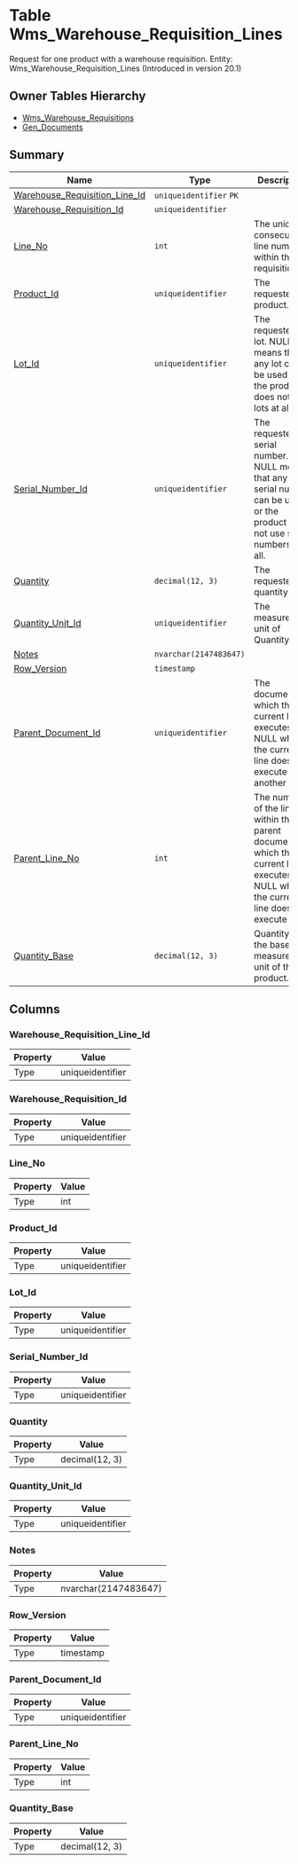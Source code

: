 # Table Wms_Warehouse_Requisition_Lines

Request for one product with a warehouse requisition. Entity: Wms_Warehouse_Requisition_Lines (Introduced in version 20.1)

## Owner Tables Hierarchy

* [Wms_Warehouse_Requisitions](Wms_Warehouse_Requisitions.md)
* [Gen_Documents](Gen_Documents.md)

## Summary

| Name | Type | Description |
| - | - | --- |
|[Warehouse_Requisition_Line_Id](#warehouse_requisition_line_id)|`uniqueidentifier` `PK`||
|[Warehouse_Requisition_Id](#warehouse_requisition_id)|`uniqueidentifier` ||
|[Line_No](#line_no)|`int` |The unique, consecutive line number within the requisition.|
|[Product_Id](#product_id)|`uniqueidentifier` |The requested product.|
|[Lot_Id](#lot_id)|`uniqueidentifier` |The requested lot. NULL means that any lot can be used or the product does not use lots at all.|
|[Serial_Number_Id](#serial_number_id)|`uniqueidentifier` |The requested serial number. NULL means that any serial number can be used or the product does not use serial numbers at all.|
|[Quantity](#quantity)|`decimal(12, 3)` |The requested quantity.|
|[Quantity_Unit_Id](#quantity_unit_id)|`uniqueidentifier` |The measurement unit of Quantity.|
|[Notes](#notes)|`nvarchar(2147483647)` ||
|[Row_Version](#row_version)|`timestamp` ||
|[Parent_Document_Id](#parent_document_id)|`uniqueidentifier` |The document, which the current line executes. NULL when the current line does not execute another line.|
|[Parent_Line_No](#parent_line_no)|`int` |The number of the line within the parent document, which the current line executes. NULL when the current line does not execute line.|
|[Quantity_Base](#quantity_base)|`decimal(12, 3)` |Quantity in the base measurement unit of the product.|

## Columns

### Warehouse_Requisition_Line_Id

| Property | Value |
| - | - |
|Type|uniqueidentifier|

### Warehouse_Requisition_Id

| Property | Value |
| - | - |
|Type|uniqueidentifier|

### Line_No

| Property | Value |
| - | - |
|Type|int|

### Product_Id

| Property | Value |
| - | - |
|Type|uniqueidentifier|

### Lot_Id

| Property | Value |
| - | - |
|Type|uniqueidentifier|

### Serial_Number_Id

| Property | Value |
| - | - |
|Type|uniqueidentifier|

### Quantity

| Property | Value |
| - | - |
|Type|decimal(12, 3)|

### Quantity_Unit_Id

| Property | Value |
| - | - |
|Type|uniqueidentifier|

### Notes

| Property | Value |
| - | - |
|Type|nvarchar(2147483647)|

### Row_Version

| Property | Value |
| - | - |
|Type|timestamp|

### Parent_Document_Id

| Property | Value |
| - | - |
|Type|uniqueidentifier|

### Parent_Line_No

| Property | Value |
| - | - |
|Type|int|

### Quantity_Base

| Property | Value |
| - | - |
|Type|decimal(12, 3)|


